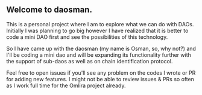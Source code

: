 ## Welcome to daosman. 

This is a personal project where I am to explore what 
we can do with DAOs. Initially I was planning to go big 
however I have realized that it is better to code a mini 
DAO first and see the possibilities of this technology.

So I have came up with the daosman (my name is Osman, so, why not?)
and I'll be coding a mini dao and will be expanding its functionality 
further with the support of sub-daos as well as on chain 
identification protocol. 

Feel free to open issues if you'll see any problem on the 
codes I wrote or PR for adding new features. I might not be 
able to review issues & PRs so often as I work full time 
for the Omlira project already.

